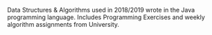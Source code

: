 Data Structures &amp; Algorithms used in 2018/2019 wrote in the Java programming language.
Includes Programming Exercises and weekly algorithm assignments from University.
